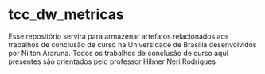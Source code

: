 tcc_dw_metricas
===============

Esse repositório servirá para armazenar artefatos relacionados aos trabalhos de conclusão de curso na Universidade de Brasília desenvolvidos por Nilton Araruna. Todos os trabalhos de conclusão de curso aqui presentes são orientados pelo professor Hilmer Neri Rodrigues
